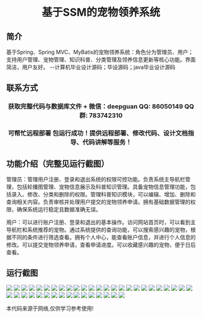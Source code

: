 <p><h1 align="center">基于SSM的宠物领养系统</h1></p>

## 简介
基于Spring、Spring MVC、MyBatis的宠物领养系统：角色分为管理员、用户；支持用户管理、宠物管理、知识科普、分类管理及领养信息更新等核心功能。界面简洁，用户友好。    --计算机毕业设计源码；毕设源码；java毕业设计源码


## 联系方式
<p><h3 align="center">获取完整代码与数据库文件 + 微信：deepguan QQ: 86050149 QQ群: 783742310</h3></p>
<p><h3 align="center">可帮忙远程部署 包运行成功！提供远程部署、修改代码、设计文档指导、代码讲解等服务！</h3></p>

## 功能介绍（完整见运行截图）
管理员：管理用户注册、登录和退出系统的权限可控功能。负责系统主导航栏管理，包括轮播图管理、宠物信息展示及科普知识管理。具备宠物信息管理功能，包括录入、修改、分类和删除的权限。管理科普知识模块，可以编辑、增加、删除和查询相关内容。负责审核并处理用户提交的宠物领养申请。拥有基础数据管理的权限，确保系统运行稳定且数据准确无误。

用户：可以进行账户注册、登录和退出的基本操作。访问网站首页时，可以看到主导航栏和系统推荐的宠物。通过系统提供的查询功能，可以搜索感兴趣的宠物，根据不同的条件进行筛选查看。拥有个人中心，能查看账户信息，并进行个人信息的修改。可以提交宠物领养申请，查看申请进度。可以收藏感兴趣的宠物，便于日后查看。


## 运行截图
![](https://bs-1329754181.cos.ap-shanghai.myqcloud.com/ssm/PetAdoptionSystem2/img/001.jpg)
![](https://bs-1329754181.cos.ap-shanghai.myqcloud.com/ssm/PetAdoptionSystem2/img/002.jpg)
![](https://bs-1329754181.cos.ap-shanghai.myqcloud.com/ssm/PetAdoptionSystem2/img/003.jpg)
![](https://bs-1329754181.cos.ap-shanghai.myqcloud.com/ssm/PetAdoptionSystem2/img/004.jpg)
![](https://bs-1329754181.cos.ap-shanghai.myqcloud.com/ssm/PetAdoptionSystem2/img/005.jpg)
![](https://bs-1329754181.cos.ap-shanghai.myqcloud.com/ssm/PetAdoptionSystem2/img/006.jpg)
![](https://bs-1329754181.cos.ap-shanghai.myqcloud.com/ssm/PetAdoptionSystem2/img/007.jpg)
![](https://bs-1329754181.cos.ap-shanghai.myqcloud.com/ssm/PetAdoptionSystem2/img/008.jpg)
![](https://bs-1329754181.cos.ap-shanghai.myqcloud.com/ssm/PetAdoptionSystem2/img/009.jpg)
![](https://bs-1329754181.cos.ap-shanghai.myqcloud.com/ssm/PetAdoptionSystem2/img/010.jpg)
![](https://bs-1329754181.cos.ap-shanghai.myqcloud.com/ssm/PetAdoptionSystem2/img/011.jpg)
![](https://bs-1329754181.cos.ap-shanghai.myqcloud.com/ssm/PetAdoptionSystem2/img/012.jpg)
![](https://bs-1329754181.cos.ap-shanghai.myqcloud.com/ssm/PetAdoptionSystem2/img/013.jpg)
![](https://bs-1329754181.cos.ap-shanghai.myqcloud.com/ssm/PetAdoptionSystem2/img/014.jpg)
![](https://bs-1329754181.cos.ap-shanghai.myqcloud.com/ssm/PetAdoptionSystem2/img/015.jpg)
![](https://bs-1329754181.cos.ap-shanghai.myqcloud.com/ssm/PetAdoptionSystem2/img/016.jpg)
![](https://bs-1329754181.cos.ap-shanghai.myqcloud.com/ssm/PetAdoptionSystem2/img/017.jpg)
![](https://bs-1329754181.cos.ap-shanghai.myqcloud.com/ssm/PetAdoptionSystem2/img/018.jpg)
![](https://bs-1329754181.cos.ap-shanghai.myqcloud.com/ssm/PetAdoptionSystem2/img/019.jpg)
![](https://bs-1329754181.cos.ap-shanghai.myqcloud.com/ssm/PetAdoptionSystem2/img/020.jpg)
![](https://bs-1329754181.cos.ap-shanghai.myqcloud.com/ssm/PetAdoptionSystem2/img/021.jpg)
![](https://bs-1329754181.cos.ap-shanghai.myqcloud.com/ssm/PetAdoptionSystem2/img/022.jpg)
![](https://bs-1329754181.cos.ap-shanghai.myqcloud.com/ssm/PetAdoptionSystem2/img/023.jpg)
![](https://bs-1329754181.cos.ap-shanghai.myqcloud.com/ssm/PetAdoptionSystem2/img/024.jpg)
![](https://bs-1329754181.cos.ap-shanghai.myqcloud.com/ssm/PetAdoptionSystem2/img/025.jpg)
![](https://bs-1329754181.cos.ap-shanghai.myqcloud.com/ssm/PetAdoptionSystem2/img/026.jpg)
![](https://bs-1329754181.cos.ap-shanghai.myqcloud.com/ssm/PetAdoptionSystem2/img/027.jpg)
![](https://bs-1329754181.cos.ap-shanghai.myqcloud.com/ssm/PetAdoptionSystem2/img/028.jpg)
![](https://bs-1329754181.cos.ap-shanghai.myqcloud.com/ssm/PetAdoptionSystem2/img/029.jpg)
![](https://bs-1329754181.cos.ap-shanghai.myqcloud.com/ssm/PetAdoptionSystem2/img/030.jpg)
![](https://bs-1329754181.cos.ap-shanghai.myqcloud.com/ssm/PetAdoptionSystem2/img/031.jpg)
![](https://bs-1329754181.cos.ap-shanghai.myqcloud.com/ssm/PetAdoptionSystem2/img/032.jpg)
![](https://bs-1329754181.cos.ap-shanghai.myqcloud.com/ssm/PetAdoptionSystem2/img/033.jpg)
![](https://bs-1329754181.cos.ap-shanghai.myqcloud.com/ssm/PetAdoptionSystem2/img/034.jpg)
![](https://bs-1329754181.cos.ap-shanghai.myqcloud.com/ssm/PetAdoptionSystem2/img/035.jpg)
![](https://bs-1329754181.cos.ap-shanghai.myqcloud.com/ssm/PetAdoptionSystem2/img/036.jpg)
![](https://bs-1329754181.cos.ap-shanghai.myqcloud.com/ssm/PetAdoptionSystem2/img/037.jpg)
![](https://bs-1329754181.cos.ap-shanghai.myqcloud.com/ssm/PetAdoptionSystem2/img/038.jpg)
![](https://bs-1329754181.cos.ap-shanghai.myqcloud.com/ssm/PetAdoptionSystem2/img/039.jpg)
![](https://bs-1329754181.cos.ap-shanghai.myqcloud.com/ssm/PetAdoptionSystem2/img/040.jpg)
![](https://bs-1329754181.cos.ap-shanghai.myqcloud.com/ssm/PetAdoptionSystem2/img/041.jpg)

<p>本代码来源于网络,仅供学习参考使用!</p>
